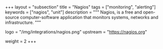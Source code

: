 +++
layout = "subsection"
title = "Nagios"
tags = ["monitoring", "alerting"]
keywords = ["nagios", "unit"]
description = """
Nagios, is a free and open-source computer-software application that monitors
systems, networks and infrastructure.
"""

logo = "/img/integrations/nagios.png"
upstream = "https://nagios.org"

weight = 2
+++
